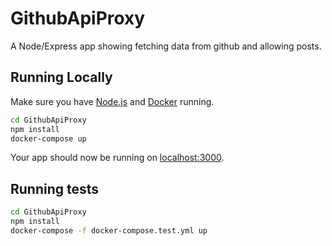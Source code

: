 # GithubApiProxy

A Node/Express app showing fetching data from github and allowing posts.

## Running Locally

Make sure you have [Node.js](http://nodejs.org/) and [Docker](https://www.docker.com/) running.

```sh
cd GithubApiProxy
npm install
docker-compose up
```
Your app should now be running on [localhost:3000](http://localhost:3000/).

## Running tests

```sh
cd GithubApiProxy
npm install
docker-compose -f docker-compose.test.yml up
```
